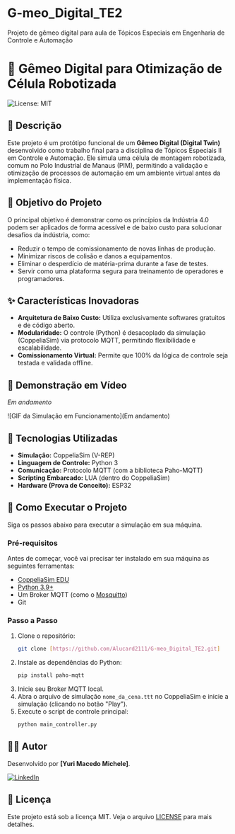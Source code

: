 # G-meo_Digital_TE2
Projeto de gêmeo digital para aula de Tópicos Especiais em Engenharia de Controle e Automação

# 🤖 Gêmeo Digital para Otimização de Célula Robotizada

![License: MIT](https://img.shields.io/badge/License-MIT-yellow.svg)

## 📄 Descrição

Este projeto é um protótipo funcional de um **Gêmeo Digital (Digital Twin)** desenvolvido como trabalho final para a disciplina de Tópicos Especiais II em Controle e Automação. Ele simula uma célula de montagem robotizada, comum no Polo Industrial de Manaus (PIM), permitindo a validação e otimização de processos de automação em um ambiente virtual antes da implementação física.

## 🎯 Objetivo do Projeto

O principal objetivo é demonstrar como os princípios da Indústria 4.0 podem ser aplicados de forma acessível e de baixo custo para solucionar desafios da indústria, como:
* Reduzir o tempo de comissionamento de novas linhas de produção.
* Minimizar riscos de colisão e danos a equipamentos.
* Eliminar o desperdício de matéria-prima durante a fase de testes.
* Servir como uma plataforma segura para treinamento de operadores e programadores.

## ✨ Características Inovadoras

* **Arquitetura de Baixo Custo:** Utiliza exclusivamente softwares gratuitos e de código aberto.
* **Modularidade:** O controle (Python) é desacoplado da simulação (CoppeliaSim) via protocolo MQTT, permitindo flexibilidade e escalabilidade.
* **Comissionamento Virtual:** Permite que 100% da lógica de controle seja testada e validada offline.

## 📸 Demonstração em Vídeo

*Em andamento*

![GIF da Simulação em Funcionamento](Em andamento)

## 🚀 Tecnologias Utilizadas

* **Simulação:** CoppeliaSim (V-REP)
* **Linguagem de Controle:** Python 3
* **Comunicação:** Protocolo MQTT (com a biblioteca Paho-MQTT)
* **Scripting Embarcado:** LUA (dentro do CoppeliaSim)
* **Hardware (Prova de Conceito):** ESP32

## 🔧 Como Executar o Projeto

Siga os passos abaixo para executar a simulação em sua máquina.

### Pré-requisitos

Antes de começar, você vai precisar ter instalado em sua máquina as seguintes ferramentas:
* [CoppeliaSim EDU]()
* [Python 3.9+]()
* Um Broker MQTT (como o [Mosquitto]())
* Git

### Passo a Passo

1.  Clone o repositório:
    ```bash
    git clone [https://github.com/Alucard2111/G-meo_Digital_TE2.git]
    ```
2.  Instale as dependências do Python:
    ```bash
    pip install paho-mqtt
    ```
3.  Inicie seu Broker MQTT local.
4.  Abra o arquivo de simulação `nome_da_cena.ttt` no CoppeliaSim e inicie a simulação (clicando no botão "Play").
5.  Execute o script de controle principal:
    ```bash
    python main_controller.py
    ```

## 👨‍💻 Autor

Desenvolvido por **[Yuri Macedo Michele]**.

[![LinkedIn](https://img.shields.io/badge/linkedin-%230077B5.svg?style=for-the-badge&logo=linkedin&logoColor=white)](www.linkedin.com/in/yuri-m-michele)

## 📜 Licença

Este projeto está sob a licença MIT. Veja o arquivo [LICENSE](LICENSE) para mais detalhes.
